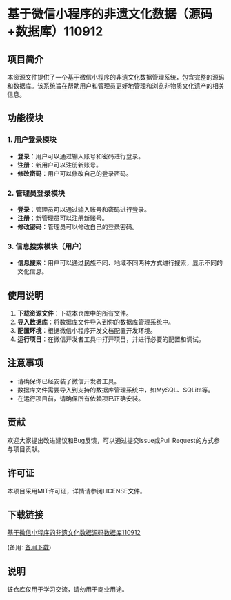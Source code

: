 # 基于微信小程序的非遗文化数据（源码+数据库）110912

## 项目简介

本资源文件提供了一个基于微信小程序的非遗文化数据管理系统，包含完整的源码和数据库。该系统旨在帮助用户和管理员更好地管理和浏览非物质文化遗产的相关信息。

## 功能模块

### 1. 用户登录模块
- **登录**：用户可以通过输入账号和密码进行登录。
- **注册**：新用户可以注册新账号。
- **修改密码**：用户可以修改自己的登录密码。

### 2. 管理员登录模块
- **登录**：管理员可以通过输入账号和密码进行登录。
- **注册**：新管理员可以注册新账号。
- **修改密码**：管理员可以修改自己的登录密码。

### 3. 信息搜索模块（用户）
- **信息搜索**：用户可以通过民族不同、地域不同两种方式进行搜索，显示不同的文化信息。

## 使用说明

1. **下载资源文件**：下载本仓库中的所有文件。
2. **导入数据库**：将数据库文件导入到你的数据库管理系统中。
3. **配置环境**：根据微信小程序开发文档配置开发环境。
4. **运行项目**：在微信开发者工具中打开项目，并进行必要的配置和调试。

## 注意事项

- 请确保你已经安装了微信开发者工具。
- 数据库文件需要导入到支持的数据库管理系统中，如MySQL、SQLite等。
- 在运行项目前，请确保所有依赖项已正确安装。

## 贡献

欢迎大家提出改进建议和Bug反馈，可以通过提交Issue或Pull Request的方式参与项目贡献。

## 许可证

本项目采用MIT许可证，详情请参阅LICENSE文件。

## 下载链接
[基于微信小程序的非遗文化数据源码数据库110912](https://pan.quark.cn/s/bc38ac96e3b7) 

(备用: [备用下载](https://pan.baidu.com/s/1DjqGXFRJHTk6xQbgUXw4Lg?pwd=1234))

## 说明

该仓库仅用于学习交流，请勿用于商业用途。
